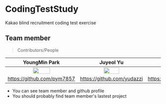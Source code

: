 # CodingTestStudy
Kakao blind recruitment coding test exercise

## Team member

> Contributors/People

| YoungMin Park | Juyeol Yu | PangJin Choi |
| :---: | :---: | :---: |
| <img src="https://avatars2.githubusercontent.com/u/44596598?s=460&v=4" width="50%"></img> | <img src="https://avatars2.githubusercontent.com/u/49298852?s=460&v=4" width="50%"></img>  | <img src="https://avatars0.githubusercontent.com/u/38902367?s=400&v=4" width="50%"></img>  |
| https://github.com/pym7857 | https://github.com/yudazzi | https://github.com/arattha |   

- You can see team member and github profile
- You should probably find team member's lastest project
